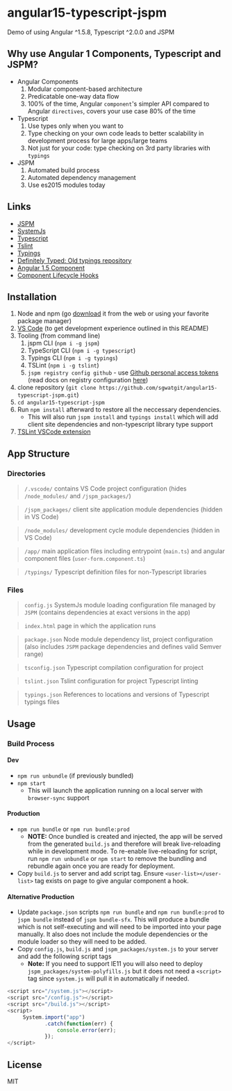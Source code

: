 # angular15-typescript-jspm
Demo of using Angular ^1.5.8, Typescript ^2.0.0 and JSPM

## Why use Angular 1 Components, Typescript and JSPM?
* Angular Components
    1. Modular component-based architecture
    1. Predicatable one-way data flow
    1. 100% of the time, Angular `component`'s simpler API compared to Angular `directives`, covers your use case 80% of the time
* Typescript
    1. Use types only when you want to
    1. Type checking on your own code leads to better scalability in development process for large apps/large teams
    1. Not just for your code: type checking on 3rd party libraries with `typings`
* JSPM
    1. Automated build process
    1. Automated dependency management
    1. Use es2015 modules today

## Links
* [JSPM](http://jspm.io)
* [SystemJs](https://github.com/systemjs/systemjs)
* [Typescript](https://github.com/basarat/typescript-book)
* [Tslint](http://palantir.github.io/tslint/usage/cli/)
* [Typings](https://www.npmjs.com/package/typings)
* [Definitely Typed: Old typings repository](https://github.com/DefinitelyTyped/DefinitelyTyped/blob/master/README.md)
* [Angular 1.5 Component](https://toddmotto.com/exploring-the-angular-1-5-component-method/)
* [Component Lifecycle Hooks](https://toddmotto.com/angular-1-5-lifecycle-hooks)

## Installation
1. Node and npm (go [download](https://nodejs.org) it from the web or using your favorite package manager)
1. [VS Code](https://code.visualstudio.com) (to get development experience outlined in this README)
1. Tooling (from command line)
    1. jspm CLI (`npm i -g jspm`)
    1. TypeScript CLI (`npm i -g typescript`)
    1. Typings CLI (`npm i -g typings`)
    1. TSLint (`npm i -g tslint`)
    1. `jspm registry config github` - use [Github personal access tokens](https://github.com/settings/tokens) (read docs on registry configuration [here](https://github.com/jspm/jspm-cli/blob/master/docs/registries.md))
1. clone repository (`git clone https://github.com/sgwatgit/angular15-typescript-jspm.git`)
1. `cd angular15-typescript-jspm`
1. Run `npm install` afterward to restore all the neccessary dependencies.
   * This will also run `jspm install` and `typings install` which will add client site dependencies and non-typescript library type support
1. [TSLint VSCode extension](https://marketplace.visualstudio.com/items?itemName=eg2.tslint)

## App Structure

### Directories
>`/.vscode/` contains VS Code project configuration (hides `/node_modules/` and `/jspm_packages/`)

>`/jspm_packages/` client site application module dependencies (hidden in VS Code)

>`/node_modules/` development cycle module dependencies (hidden in VS Code)

>`/app/` main application files including entrypoint (`main.ts`) and angular component files (`user-form.component.ts`)

>`/typings/` Typescript definition files for non-Typescript libraries

### Files
>`config.js` SystemJs module loading configuration file managed by `JSPM` (contains dependencies at exact versions in the app)

>`index.html` page in which the application runs

>`package.json` Node module dependency list, project configuration (also includes `JSPM` package dependencies and defines valid Semver range)

>`tsconfig.json` Typescript compilation configuration for project

>`tslint.json` Tslint configuration for project Typescript linting

>`typings.json` References to locations and versions of Typescript typings files


## Usage
### Build Process
#### Dev
* `npm run unbundle` (if previously bundled)
* `npm start`
  * This will launch the application running on a local server with `browser-sync` support

#### Production
* `npm run bundle` or `npm run bundle:prod`
  * **NOTE:** Once bundled is created and injected, the app will be served from the generated `build.js` and therefore will break live-reloading while in development mode.
To re-enable live-reloading for script, run `npm run unbundle` or `npm start` to remove the bundling and rebundle again once you are ready for deployment.
* Copy `build.js` to server and add script tag. Ensure `<user-list></user-list>` tag exists on page to give angular component a hook.

#### Alternative Production
* Update `package.json` scripts `npm run bundle` and `npm run bundle:prod` to `jspm bundle` instead of `jspm bundle-sfx`. This will produce a bundle which is not self-executing and will need to be imported into your page manually. It also does not include the module dependencies or the module loader so they will need to be added. 
* Copy `config.js`, `build.js` and `jspm_packages/system.js` to your server and add the following script tags
   * **Note:** If you need to support IE11 you will also need to deploy `jspm_packages/system-polyfills.js` but it does not need a `<script>` tag since `system.js` will pull it in automatically if needed.

```javascript
<script src="/system.js"></script>
<script src="/config.js"></script>
<script src="/build.js"></script>
<script>
     System.import("app")
            .catch(function(err) { 
                console.error(err);
            });
</script>
```

## License
MIT